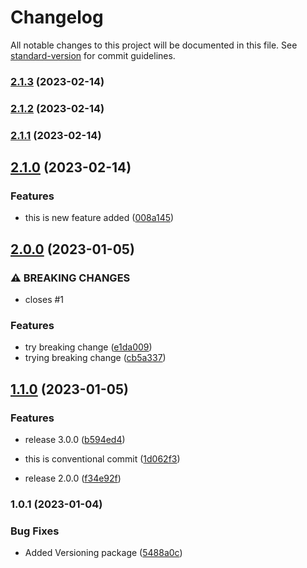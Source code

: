 # Changelog

All notable changes to this project will be documented in this file. See [standard-version](https://github.com/conventional-changelog/standard-version) for commit guidelines.

### [2.1.3](https://github.com/Pranaydeepreddy7017/Demo/compare/v2.1.2...v2.1.3) (2023-02-14)

### [2.1.2](https://github.com/Pranaydeepreddy7017/Demo/compare/v2.1.1...v2.1.2) (2023-02-14)

### [2.1.1](https://github.com/Pranaydeepreddy7017/Demo/compare/v2.1.0...v2.1.1) (2023-02-14)

## [2.1.0](https://github.com/Pranaydeepreddy7017/Demo/compare/v2.0.0...v2.1.0) (2023-02-14)


### Features

* this is new feature added ([008a145](https://github.com/Pranaydeepreddy7017/Demo/commit/008a145ba089f4c3291452b94d319f2d85e268e6))

## [2.0.0](https://github.com/Pranaydeepreddy7017/Demo/compare/v1.1.0...v2.0.0) (2023-01-05)


### ⚠ BREAKING CHANGES

* closes #1

### Features

* try breaking change ([e1da009](https://github.com/Pranaydeepreddy7017/Demo/commit/e1da009e566ddea94d55adbbf1b6c9e7d6067a70))
* trying breaking change ([cb5a337](https://github.com/Pranaydeepreddy7017/Demo/commit/cb5a337dc59393cc6a67469bafe1476f933c1672))

## [1.1.0](https://github.com/Pranaydeepreddy7017/Demo/compare/v1.0.1...v1.1.0) (2023-01-05)


### Features

* release 3.0.0 ([b594ed4](https://github.com/Pranaydeepreddy7017/Demo/commit/b594ed47a137cd97f23816cc188abb7dcefde82f))
* this is conventional commit ([1d062f3](https://github.com/Pranaydeepreddy7017/Demo/commit/1d062f3c9b4d245818438929480857fc44a41add))


* release 2.0.0 ([f34e92f](https://github.com/Pranaydeepreddy7017/Demo/commit/f34e92f102798f62412b7a74f74eac12fb181ae7))

### 1.0.1 (2023-01-04)


### Bug Fixes

* Added Versioning package ([5488a0c](https://github.com/Pranaydeepreddy7017/Demo/commit/5488a0c8a83fb7e58036677bc52002622ebe60cf))
